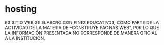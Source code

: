 # hosting
ES SITIO WEB SE ELABORO CON FINES EDUCATIVOS, COMO PARTE DE LA ACTIVIDAD DE LA MATERIA DE –CONSTRUYE PAGINAS WEB”, POR LO QUE LA INFORMACIÓN PRESENTADA NO CORRESPONDE DE MANERA OFICIAL A LA INSTITUCIÓN.
